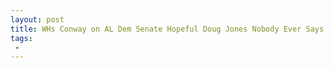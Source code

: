 ```yaml
---
layout: post
title: WHs Conway on AL Dem Senate Hopeful Doug Jones Nobody Ever Says His Name and Pretends He Is a Conservative Democrat  He Is Not
tags:
 -
---
```


